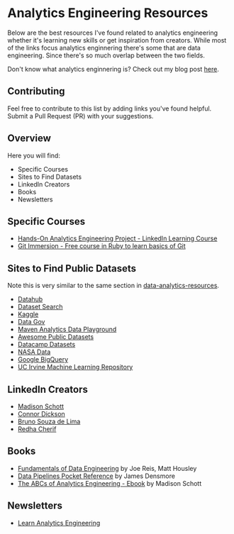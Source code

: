 # Analytics Engineering Resources

Below are the best resources I've found related to analytics engineering whether it's learning new skills or get inspiration from creators. While most of the links focus analytics enginnering there's some that are data engineering. Since there's so much overlap between the two fields.

Don't know what analytics enginnering is? Check out my blog post [here](https://www.kellyjadams.com/post/what-is-an-analytics-engineer).

## Contributing
Feel free to contribute to this list by adding links you've found helpful. Submit a Pull Request (PR) with your suggestions.

## Overview
Here you will find:

- Specific Courses
- Sites to Find Datasets
- LinkedIn Creators
- Books
- Newsletters

## Specific Courses

- [Hands-On Analytics Engineering Project - LinkedIn Learning Course](https://www.linkedin.com/learning/hands-on-analytics-engineering-project?trk=profile_featured_learning_course&lipi=urn%3Ali%3Apage%3Ad_flagship3_profile_view_base%3BVP3qykzJS%2BeH05NxdZYLLw%3D%3D)
- [Git Immersion - Free course in Ruby to learn basics of Git](https://gitimmersion.com/)

## Sites to Find Public Datasets

Note this is very similar to the same section in [data-analytics-resources](https://github.com/kellyjadams/data-analytics-resources).

- [Datahub](https://datahub.io/collections)
- [Dataset Search](https://datasetsearch.research.google.com/) 
- [Kaggle](https://www.kaggle.com/datasets) 
- [Data Gov](https://data.gov/)
- [Maven Analytics Data Playground](https://www.mavenanalytics.io/data-playground)
- [Awesome Public Datasets](https://github.com/awesomedata/awesome-public-datasets)
- [Datacamp Datasets](https://www.datacamp.com/workspace/datasets)
- [NASA Data](https://data.nasa.gov/)
- [Google BigQuery](https://cloud.google.com/bigquery/docs/sandbox)
- [UC Irvine Machine Learning Repository](https://archive.ics.uci.edu/datasets)

## LinkedIn Creators

- [Madison Schott](https://www.linkedin.com/in/schottmadison/)
- [Connor Dickson](https://www.linkedin.com/in/connordickson2/)
- [Bruno Souza de Lima](https://www.linkedin.com/in/brunoszdl/)
- [Redha Cherif](https://www.linkedin.com/in/redhacherif/)

## Books

- [Fundamentals of Data Engineering](https://a.co/d/drxVkzH) by Joe Reis, Matt Housley 
- [Data Pipelines Pocket Reference](https://a.co/d/ckHnFB3) by James Densmore
- [The ABCs of Analytics Engineering - Ebook](https://madisonmae.gumroad.com/l/learnanalyticsengineering) by Madison Schott

## Newsletters 

- [Learn Analytics Engineering](https://learnanalyticsengineering.substack.com/subscribe)
